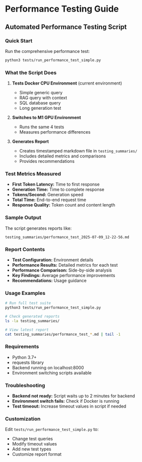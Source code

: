 # Performance Testing Guide

## Automated Performance Testing Script

### Quick Start

Run the comprehensive performance test:

```bash
python3 tests/run_performance_test_simple.py
```

### What the Script Does

1. **Tests Docker CPU Environment** (current environment)
   - Simple generic query
   - RAG query with context
   - SQL database query
   - Long generation test

2. **Switches to M1 GPU Environment**
   - Runs the same 4 tests
   - Measures performance differences

3. **Generates Report**
   - Creates timestamped markdown file in `testing_summaries/`
   - Includes detailed metrics and comparisons
   - Provides recommendations

### Test Metrics Measured

- **First Token Latency:** Time to first response
- **Generation Time:** Time to complete response
- **Tokens/Second:** Generation speed
- **Total Time:** End-to-end request time
- **Response Quality:** Token count and content length

### Sample Output

The script generates reports like:
```
testing_summaries/performance_test_2025-07-09_12-22-56.md
```

### Report Contents

- **Test Configuration:** Environment details
- **Performance Results:** Detailed metrics for each test
- **Performance Comparison:** Side-by-side analysis
- **Key Findings:** Average performance improvements
- **Recommendations:** Usage guidance

### Usage Examples

```bash
# Run full test suite
python3 tests/run_performance_test_simple.py

# Check generated reports
ls -la testing_summaries/

# View latest report
cat testing_summaries/performance_test_*.md | tail -1
```

### Requirements

- Python 3.7+
- requests library
- Backend running on localhost:8000
- Environment switching scripts available

### Troubleshooting

- **Backend not ready:** Script waits up to 2 minutes for backend
- **Environment switch fails:** Check if Docker is running
- **Test timeout:** Increase timeout values in script if needed

### Customization

Edit `tests/run_performance_test_simple.py` to:
- Change test queries
- Modify timeout values
- Add new test types
- Customize report format 